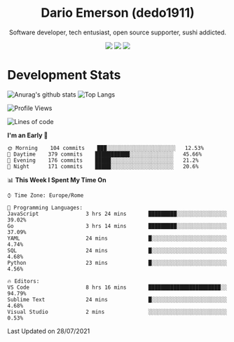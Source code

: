 <div align="center">
  
# Dario Emerson (dedo1911)
Software developer, tech entusiast, open source supporter, sushi addicted.

[![](https://img.shields.io/badge/-Linkedin-informational?style=for-the-badge&logo=linkedin&logoColor=white&color=2867B2)](http://linkedin.com/in/dedo1911)
[![](https://img.shields.io/badge/-Telegram-informational?style=for-the-badge&logo=telegram&logoColor=white&color=0088cc)](https://t.me/dedo1911)
[![](https://img.shields.io/badge/-Facebook-informational?style=for-the-badge&logo=facebook&logoColor=white&color=3b5998)](https://fb.com/dedo1911)

</div>

# Development Stats

![Anurag's github stats](https://github-readme-stats.vercel.app/api?username=dedo1911&count_private=true&show_icons=true&theme=chartreuse-dark)
![Top Langs](https://github-readme-stats.vercel.app/api/top-langs/?username=dedo1911&theme=chartreuse-dark&layout=compact)

<!--START_SECTION:waka-->
![Profile Views](http://img.shields.io/badge/Profile%20Views-1-blue)

![Lines of code](https://img.shields.io/badge/From%20Hello%20World%20I%27ve%20Written-65323%20lines%20of%20code-blue)

**I'm an Early 🐤** 

```text
🌞 Morning    104 commits    ███░░░░░░░░░░░░░░░░░░░░░░   12.53% 
🌆 Daytime    379 commits    ███████████░░░░░░░░░░░░░░   45.66% 
🌃 Evening    176 commits    █████░░░░░░░░░░░░░░░░░░░░   21.2% 
🌙 Night      171 commits    █████░░░░░░░░░░░░░░░░░░░░   20.6%

```


📊 **This Week I Spent My Time On** 

```text
⌚︎ Time Zone: Europe/Rome

💬 Programming Languages: 
JavaScript               3 hrs 24 mins       █████████░░░░░░░░░░░░░░░░   39.02% 
Go                       3 hrs 14 mins       █████████░░░░░░░░░░░░░░░░   37.09% 
YAML                     24 mins             █░░░░░░░░░░░░░░░░░░░░░░░░   4.74% 
SQL                      24 mins             █░░░░░░░░░░░░░░░░░░░░░░░░   4.68% 
Python                   23 mins             █░░░░░░░░░░░░░░░░░░░░░░░░   4.56%

🔥 Editors: 
VS Code                  8 hrs 16 mins       ███████████████████████░░   94.79% 
Sublime Text             24 mins             █░░░░░░░░░░░░░░░░░░░░░░░░   4.68% 
Visual Studio            2 mins              ░░░░░░░░░░░░░░░░░░░░░░░░░   0.53%

```


 Last Updated on 28/07/2021
<!--END_SECTION:waka-->

<!--
**dedo1911/dedo1911** is a ✨ _special_ ✨ repository because its `README.md` (this file) appears on your GitHub profile.

Here are some ideas to get you started:

- 🔭 I’m currently working on ...
- 🌱 I’m currently learning ...
- 👯 I’m looking to collaborate on ...
- 🤔 I’m looking for help with ...
- 💬 Ask me about ...
- 📫 How to reach me: ...
- 😄 Pronouns: ...
- ⚡ Fun fact: ...
-->
